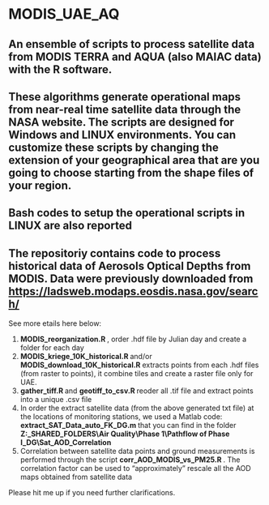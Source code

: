 # MODIS_UAE_AQ
## An ensemble of scripts to process satellite data from MODIS TERRA and AQUA (also MAIAC data) with the R software. 
## These algorithms generate operational maps from near-real time satellite data through the NASA website. The scripts are designed for Windows and LINUX environments. You can customize these scripts by changing the extension of your geographical area that are you going to choose starting from the shape files of your region.
## Bash codes to setup the operational scripts in LINUX are also reported

## The repositoriy contains code to process historical data of Aerosols Optical Depths from MODIS. Data were previously downloaded from https://ladsweb.modaps.eosdis.nasa.gov/search/

See more etails here below:
1)	<strong> MODIS_reorganization.R </strong>, order .hdf file by Julian day and create a folder for each day
2)	<strong> MODIS_kriege_10K_historical.R </strong>  and/or <strong> MODIS_download_10K_historical.R </strong> extracts points from each .hdf files (from raster to points), it combine tiles and create a raster file only for UAE.
3)	<strong> gather_tiff.R </strong> and <strong> geotiff_to_csv.R </strong> reoder all .tif file and extract points into a unique .csv file
4)	In order the extract satellite data (from the above generated txt file) at the locations of monitoring stations, we used a Matlab code: <strong> extract_SAT_Data_auto_FK_DG.m </strong> that you can find in the folder <strong> Z:\_SHARED_FOLDERS\Air Quality\Phase 1\Pathflow of Phase I_DG\Sat_AOD_Correlation </strong>
5)	Correlation between satellite data points and ground measurements is performed through the script <strong> corr_AOD_MODIS_vs_PM25.R </strong>. The correlation factor can be used to “approximately” rescale all the AOD maps obtained from satellite data


Please hit me up if you need further clarifications.

